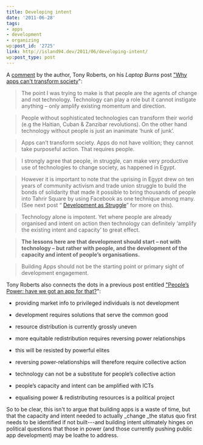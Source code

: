 ```yaml
---
title: Developing intent
date: '2011-06-28'
tags:
- apps
- development
- organizing
wp:post_id: '2725'
link: http://island94.dev/2011/06/developing-intent/
wp:post_type: post
---
```


A [comment](http://laptopburns.wordpress.com/2011/05/03/why-apps-cant-transform-society/#comment-52) by the author, Tony Roberts, on his _Laptop Burns_ post ["Why apps can't transform society](http://laptopburns.wordpress.com/2011/05/03/why-apps-cant-transform-society/)":

> The point I was trying to make is that people are the agents of change and not technology. Technology can play a role but it cannot instigate anything – only amplify existing momentum and direction.

>

> People without sophisticated technologies can transform their world (e.g the Haitian, Cuban & Zanzibar revolutions). On the other hand technology without people is just an inanimate ‘hunk of junk’.

>

> Apps can’t transform society. Apps do not have volition; they cannot take purposeful action. That requires people.

>

> I strongly agree that people, in struggle, can make very productive use of technologies to change society, as happened in Egypt.

>

> However it is important to note that the uprising in Egypt drew on ten years of community activism and trade union struggle to build the bonds of solidarity that made it possible to bring thousands of people into Tahrir Square by using Facebook as one technique among many. (See next post “ [Development as Struggle](http://laptopburns.wordpress.com/2011/05/19/development-as-struggle/)” for more on this).

>

> Technology alone is impotent. Yet where people are already organised and intent on action then technology can definitely ‘amplify the existing intent and capacity’ to great effect.

>

> **The lessons here are that development should start – not with technology – but rather with people, and the development of the capacity and intent of people’s organisations.**

>

> Building Apps should not be the starting point or primary sight of development engagement.

Tony Roberts also connects the dots in a previous post entitled ["People’s Power: have we got an app for that?](http://laptopburns.wordpress.com/2011/02/18/peoples-power-have-we-got-an-app-for-that/)":

>  

>

>  

- providing market info to privileged individuals is not development

>  

- development requires solutions that serve the common good

>  

- resource distribution is currently grossly uneven

>  

- more equitable redistribution requires reversing power relationships

>  

- this will be resisted by powerful elites

>  

- reversing power-relationships will therefore require collective action

>  

- technology can not be a substitute for people’s collective action

>  

- people’s capacity and intent can be amplified with ICTs

>  

- equalising power & redistributing resources is a political project

>

>

So to be clear, this isn't to argue that building apps is a waste of time, but that the capacity and intent needed to actually _change _the status quo first needs to be identified if not built---and building intent ultimately hinges on political questions that those in power (and those currently pushing public app development) may be loathe to address.
